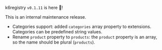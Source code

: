k6registry `v0.1.11` is here 🎉!

This is an internal maintenance release.

- Categories support: added `categories` array property to extensions. Categories can be predefined string values.
- Rename `product` property to `products`: the `product` property is an array, so the name should be plural (`products`).
